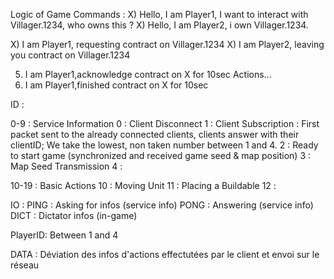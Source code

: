 

Logic of Game Commands : 
X) Hello, I am Player1, I want to interact with Villager.1234, who owns this ?
X) Hello, I am Player2, i own Villager.1234.

X) I am Player1, requesting contract on Villager.1234
X) I am Player2, leaving you contract on Villager.1234

5) I am Player1,acknowledge contract on X for 10sec
Actions...
6) I am Player1,finished contract on X for 10sec



ID : 

0-9 : Service Information
0 : Client Disconnect
1 : Client Subscription : First packet sent to the already connected clients, clients answer with their clientID; We take the lowest, non taken number between 1 and 4.
2 : Ready to start game (synchronized and received game seed & map position)
3 : Map Seed Transmission
4 : 

10-19 : Basic Actions
10 : Moving Unit
11 : Placing a Buildable
12 : 


IO : 
PING : Asking for infos (service info)
PONG : Answering (service info)
DICT : Dictator infos (in-game)

PlayerID:
Between 1 and 4

DATA : 
Déviation des infos d'actions effectutées par le client et envoi sur le réseau



